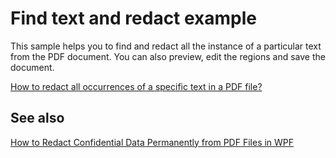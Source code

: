 # Find text and redact example
This sample helps you to find and redact all the instance of a particular text from the PDF document. You can also preview, edit the regions and save the document.

[How to redact all occurrences of a specific text in a PDF file?](https://www.syncfusion.com/kb/12872/how-to-redact-all-occurrences-of-a-specific-text-in-a-pdf-file)

## See also
[How to Redact Confidential Data Permanently from PDF Files in WPF](https://www.syncfusion.com/blogs/post/redact-confidential-data-permanently-from-pdf-files-in-wpf.aspx)
